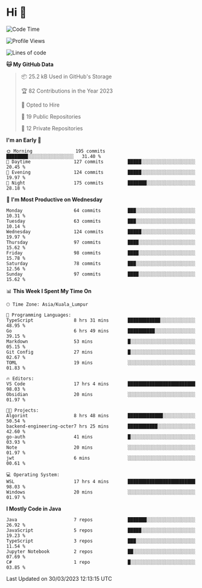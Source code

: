 <h1>Hi 👋</h1>

<!--START_SECTION:waka-->
![Code Time](http://img.shields.io/badge/Code%20Time-110%20hrs%2053%20mins-blue)

![Profile Views](http://img.shields.io/badge/Profile%20Views-29-blue)

![Lines of code](https://img.shields.io/badge/From%20Hello%20World%20I%27ve%20Written-649.7%20thousand%20lines%20of%20code-blue)

**🐱 My GitHub Data** 

> 📦 25.2 kB Used in GitHub's Storage 
 > 
> 🏆 82 Contributions in the Year 2023
 > 
> 💼 Opted to Hire
 > 
> 📜 19 Public Repositories 
 > 
> 🔑 12 Private Repositories 
 > 
**I'm an Early 🐤** 

```text
🌞 Morning                195 commits         ████████░░░░░░░░░░░░░░░░░   31.40 % 
🌆 Daytime                127 commits         █████░░░░░░░░░░░░░░░░░░░░   20.45 % 
🌃 Evening                124 commits         █████░░░░░░░░░░░░░░░░░░░░   19.97 % 
🌙 Night                  175 commits         ███████░░░░░░░░░░░░░░░░░░   28.18 % 
```
📅 **I'm Most Productive on Wednesday** 

```text
Monday                   64 commits          ███░░░░░░░░░░░░░░░░░░░░░░   10.31 % 
Tuesday                  63 commits          ███░░░░░░░░░░░░░░░░░░░░░░   10.14 % 
Wednesday                124 commits         █████░░░░░░░░░░░░░░░░░░░░   19.97 % 
Thursday                 97 commits          ████░░░░░░░░░░░░░░░░░░░░░   15.62 % 
Friday                   98 commits          ████░░░░░░░░░░░░░░░░░░░░░   15.78 % 
Saturday                 78 commits          ███░░░░░░░░░░░░░░░░░░░░░░   12.56 % 
Sunday                   97 commits          ████░░░░░░░░░░░░░░░░░░░░░   15.62 % 
```


📊 **This Week I Spent My Time On** 

```text
🕑︎ Time Zone: Asia/Kuala_Lumpur

💬 Programming Languages: 
TypeScript               8 hrs 31 mins       ████████████░░░░░░░░░░░░░   48.95 % 
Go                       6 hrs 49 mins       ██████████░░░░░░░░░░░░░░░   39.15 % 
Markdown                 53 mins             █░░░░░░░░░░░░░░░░░░░░░░░░   05.15 % 
Git Config               27 mins             █░░░░░░░░░░░░░░░░░░░░░░░░   02.67 % 
TOML                     19 mins             ░░░░░░░░░░░░░░░░░░░░░░░░░   01.83 % 

🔥 Editors: 
VS Code                  17 hrs 4 mins       █████████████████████████   98.03 % 
Obsidian                 20 mins             ░░░░░░░░░░░░░░░░░░░░░░░░░   01.97 % 

🐱‍💻 Projects: 
Algorint                 8 hrs 48 mins       █████████████░░░░░░░░░░░░   50.54 % 
backend-engineering-octer7 hrs 25 mins       ███████████░░░░░░░░░░░░░░   42.60 % 
go-auth                  41 mins             █░░░░░░░░░░░░░░░░░░░░░░░░   03.93 % 
Note                     20 mins             ░░░░░░░░░░░░░░░░░░░░░░░░░   01.97 % 
jwt                      6 mins              ░░░░░░░░░░░░░░░░░░░░░░░░░   00.61 % 

💻 Operating System: 
WSL                      17 hrs 4 mins       █████████████████████████   98.03 % 
Windows                  20 mins             ░░░░░░░░░░░░░░░░░░░░░░░░░   01.97 % 
```

**I Mostly Code in Java** 

```text
Java                     7 repos             ███████░░░░░░░░░░░░░░░░░░   26.92 % 
JavaScript               5 repos             █████░░░░░░░░░░░░░░░░░░░░   19.23 % 
TypeScript               3 repos             ███░░░░░░░░░░░░░░░░░░░░░░   11.54 % 
Jupyter Notebook         2 repos             ██░░░░░░░░░░░░░░░░░░░░░░░   07.69 % 
C#                       1 repo              █░░░░░░░░░░░░░░░░░░░░░░░░   03.85 % 
```




 Last Updated on 30/03/2023 12:13:15 UTC
<!--END_SECTION:waka-->
